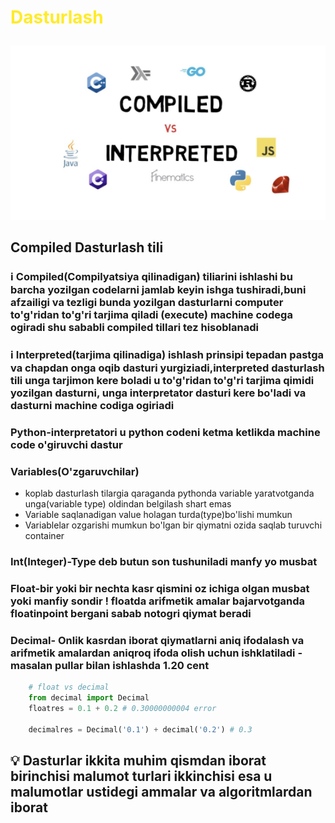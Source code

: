 # <p style='color:#FFEB29'>Dasturlash</p>

![alt text](image.png)

## Compiled Dasturlash tili

### ℹ️ Compiled(Compilyatsiya qilinadigan) tiliarini ishlashi bu barcha yozilgan codelarni jamlab keyin ishga tushiradi,buni afzailigi va tezligi bunda yozilgan dasturlarni computer to'g'ridan to'g'ri tarjima qiladi (execute) machine codega ogiradi shu sababli compiled tillari tez hisoblanadi

### ℹ️ Interpreted(tarjima qilinadiga) ishlash prinsipi tepadan pastga va chapdan onga oqib dasturi yurgiziadi,interpreted dasturlash tili unga tarjimon kere boladi u to'g'ridan to'g'ri tarjima qimidi yozilgan dasturni, unga interpretator dasturi kere bo'ladi va dasturni machine codiga ogiriadi

### Python-interpretatori u python codeni ketma ketlikda machine code o'giruvchi dastur

### Variables(O'zgaruvchilar)

- koplab dasturlash tilargia qaraganda pythonda variable yaratvotganda unga(variable type) oldindan belgilash shart emas
- Variable saqlanadigan value holagan turda(type)bo'lishi mumkun
- Variablelar ozgarishi mumkun bo'lgan bir qiymatni ozida saqlab turuvchi container

### Int(Integer)-Type deb butun son tushuniladi manfy yo musbat

### Float-bir yoki bir nechta kasr qismini oz ichiga olgan musbat yoki manfiy sondir ! floatda arifmetik amalar bajarvotganda floatinpoint bergani sabab notogri qiymat beradi

### Decimal- Onlik kasrdan iborat qiymatlarni aniq ifodalash va arifmetik amalardan aniqroq ifoda olish uchun ishklatiladi - masalan pullar bilan ishlashda 1.20 cent

```python
    # float vs decimal
    from decimal import Decimal
    floatres = 0.1 + 0.2 # 0.30000000004 error

    decimalres = Decimal('0.1') + decimal('0.2') # 0.3
```

## 💡 Dasturlar ikkita muhim qismdan iborat birinchisi malumot turlari ikkinchisi esa u malumotlar ustidegi ammalar va algoritmlardan iborat
